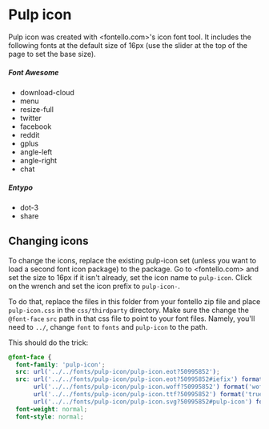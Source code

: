 Pulp icon
===

Pulp icon was created with <fontello.com>'s icon font tool. It includes the following fonts at the default size of 16px (use the slider at the top of the page to set the base size).

##### Font Awesome

* download-cloud
* menu
* resize-full
* twitter
* facebook
* reddit
* gplus
* angle-left
* angle-right
* chat

##### Entypo 

* dot-3
* share

## Changing icons

To change the icons, replace the existing pulp-icon set (unless you want to load a second font icon package) to the package. Go to <fontello.com> and set the size to 16px if it isn't already, set the icon name to `pulp-icon`. Click on the wrench and set the icon prefix to `pulp-icon-`.

To do that, replace the files in this folder from your fontello zip file and place `pulp-icon.css` in the `css/thirdparty` directory. Make sure the change the `@font-face` `src` path in that css file to point to your font files. Namely, you'll need to `../`, change `font` to `fonts` and `pulp-icon` to the path. 

This should do the trick:

````css
@font-face {
  font-family: 'pulp-icon';
  src: url('../../fonts/pulp-icon/pulp-icon.eot?50995852');
  src: url('../../fonts/pulp-icon/pulp-icon.eot?50995852#iefix') format('embedded-opentype'),
       url('../../fonts/pulp-icon/pulp-icon.woff?50995852') format('woff'),
       url('../../fonts/pulp-icon/pulp-icon.ttf?50995852') format('truetype'),
       url('../../fonts/pulp-icon/pulp-icon.svg?50995852#pulp-icon') format('svg');
  font-weight: normal;
  font-style: normal;

````